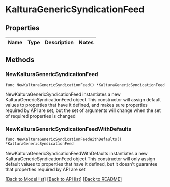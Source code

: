# KalturaGenericSyndicationFeed

## Properties

Name | Type | Description | Notes
------------ | ------------- | ------------- | -------------

## Methods

### NewKalturaGenericSyndicationFeed

`func NewKalturaGenericSyndicationFeed() *KalturaGenericSyndicationFeed`

NewKalturaGenericSyndicationFeed instantiates a new KalturaGenericSyndicationFeed object
This constructor will assign default values to properties that have it defined,
and makes sure properties required by API are set, but the set of arguments
will change when the set of required properties is changed

### NewKalturaGenericSyndicationFeedWithDefaults

`func NewKalturaGenericSyndicationFeedWithDefaults() *KalturaGenericSyndicationFeed`

NewKalturaGenericSyndicationFeedWithDefaults instantiates a new KalturaGenericSyndicationFeed object
This constructor will only assign default values to properties that have it defined,
but it doesn't guarantee that properties required by API are set


[[Back to Model list]](../README.md#documentation-for-models) [[Back to API list]](../README.md#documentation-for-api-endpoints) [[Back to README]](../README.md)


